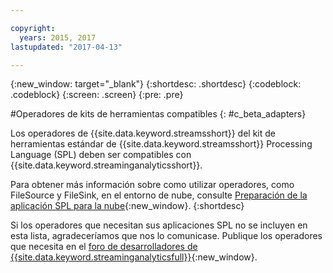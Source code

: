 ```yaml
---

copyright:
  years: 2015, 2017
lastupdated: "2017-04-13"

---
```


<!-- Attribute definitions -->
{:new_window: target="_blank"}
{:shortdesc: .shortdesc}
{:codeblock: .codeblock}
{:screen: .screen}
{:pre: .pre}

#Operadores de kits de herramientas compatibles
{: #c_beta_adapters}

Los operadores de {{site.data.keyword.streamsshort}} del kit de herramientas estándar de {{site.data.keyword.streamsshort}} Processing Language (SPL) deben ser compatibles con {{site.data.keyword.streaminganalyticsshort}}.

Para obtener más información sobre como utilizar operadores, como FileSource y FileSink, en el entorno de nube, consulte [Preparación de la aplicación SPL para la nube](https://developer.ibm.com/streamsdev/docs/getting-spl-application-ready-cloud/){:new_window}.
{:shortdesc}

Si los operadores que necesitan sus aplicaciones SPL no se incluyen en esta lista, agradeceríamos que nos lo comunicase. Publique los operadores que necesita en el [foro de desarrolladores de {{site.data.keyword.streaminganalyticsfull}}](https://developer.ibm.com/answers/topics/streaming-analytics.html){:new_window}.

